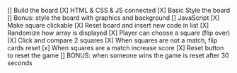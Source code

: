 [] Build the board
  [X] HTML & CSS & JS connected
  [X] Basic Style the board
  [] Bonus: style the board with graphics and background
[] JavaScript 
  [X] Make square clickable
  [X] Reset board and insert new code in list
  [X] Randomize how array is displayed
  [X] Player can choose a square (flip over)
  [X] Click and compare 2 squares
  [X] When squares are not a match, flip cards reset
  [x] When squares are a match increase score
  [X] Reset button to reset the game
  [] BONUS: when someone wins the game is reset after 30 seconds